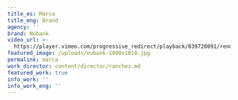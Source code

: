 ```yaml
---
title_es: Marca
title_eng: Brand
agency: ''
brand: Nubank
video_url: >-
  https://player.vimeo.com/progressive_redirect/playback/839728091/rendition/1080p/file.mp4?loc=external&log_user=0&signature=50a5a949d9e0a491a5d9127ae43d823b12c68c6d3423dcdff07da2986373f291
featured_image: /uploads/nubank-1800x1010.jpg
permalink: marca
work_director: content/director/ranchez.md
featured_work: true
info_work: ''
info_work_eng: ''
---
```



